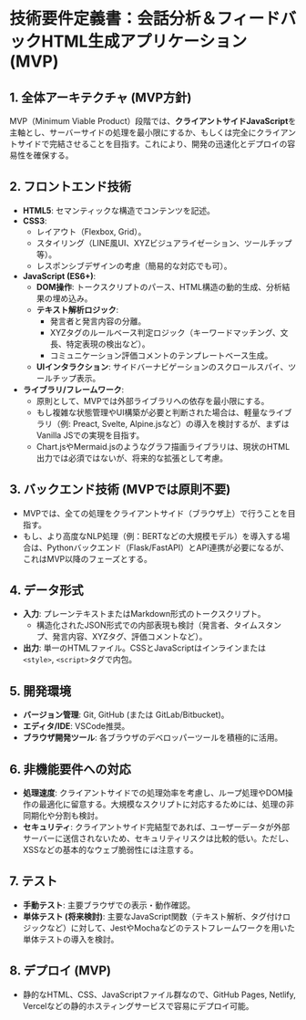 # 技術要件定義書：会話分析＆フィードバックHTML生成アプリケーション (MVP)

## 1. 全体アーキテクチャ (MVP方針)
MVP（Minimum Viable Product）段階では、**クライアントサイドJavaScript**を主軸とし、サーバーサイドの処理を最小限にするか、もしくは完全にクライアントサイドで完結させることを目指す。これにより、開発の迅速化とデプロイの容易性を確保する。

## 2. フロントエンド技術
-   **HTML5**: セマンティックな構造でコンテンツを記述。
-   **CSS3**:
    -   レイアウト（Flexbox, Grid）。
    -   スタイリング（LINE風UI、XYZビジュアライゼーション、ツールチップ等）。
    -   レスポンシブデザインの考慮（簡易的な対応でも可）。
-   **JavaScript (ES6+)**:
    -   **DOM操作**: トークスクリプトのパース、HTML構造の動的生成、分析結果の埋め込み。
    -   **テキスト解析ロジック**:
        -   発言者と発言内容の分離。
        -   XYZタグのルールベース判定ロジック（キーワードマッチング、文長、特定表現の検出など）。
        -   コミュニケーション評価コメントのテンプレートベース生成。
    -   **UIインタラクション**: サイドバーナビゲーションのスクロールスパイ、ツールチップ表示。
-   **ライブラリ/フレームワーク**:
    -   原則として、MVPでは外部ライブラリへの依存を最小限にする。
    -   もし複雑な状態管理やUI構築が必要と判断された場合は、軽量なライブラリ（例: Preact, Svelte, Alpine.jsなど）の導入を検討するが、まずはVanilla JSでの実現を目指す。
    -   Chart.jsやMermaid.jsのようなグラフ描画ライブラリは、現状のHTML出力では必須ではないが、将来的な拡張として考慮。

## 3. バックエンド技術 (MVPでは原則不要)
-   MVPでは、全ての処理をクライアントサイド（ブラウザ上）で行うことを目指す。
-   もし、より高度なNLP処理（例：BERTなどの大規模モデル）を導入する場合は、Pythonバックエンド（Flask/FastAPI）とAPI連携が必要になるが、これはMVP以降のフェーズとする。

## 4. データ形式
-   **入力**: プレーンテキストまたはMarkdown形式のトークスクリプト。
    -   構造化されたJSON形式での内部表現も検討（発言者、タイムスタンプ、発言内容、XYZタグ、評価コメントなど）。
-   **出力**: 単一のHTMLファイル。CSSとJavaScriptはインラインまたは`<style>`, `<script>`タグで内包。

## 5. 開発環境
-   **バージョン管理**: Git, GitHub (または GitLab/Bitbucket)。
-   **エディタ/IDE**: VSCode推奨。
-   **ブラウザ開発ツール**: 各ブラウザのデベロッパーツールを積極的に活用。

## 6. 非機能要件への対応
-   **処理速度**: クライアントサイドでの処理効率を考慮し、ループ処理やDOM操作の最適化に留意する。大規模なスクリプトに対応するためには、処理の非同期化や分割も検討。
-   **セキュリティ**: クライアントサイド完結型であれば、ユーザーデータが外部サーバーに送信されないため、セキュリティリスクは比較的低い。ただし、XSSなどの基本的なウェブ脆弱性には注意する。

## 7. テスト
-   **手動テスト**: 主要ブラウザでの表示・動作確認。
-   **単体テスト (将来検討)**: 主要なJavaScript関数（テキスト解析、タグ付けロジックなど）に対して、JestやMochaなどのテストフレームワークを用いた単体テストの導入を検討。

## 8. デプロイ (MVP)
-   静的なHTML、CSS、JavaScriptファイル群なので、GitHub Pages, Netlify, Vercelなどの静的ホスティングサービスで容易にデプロイ可能。
